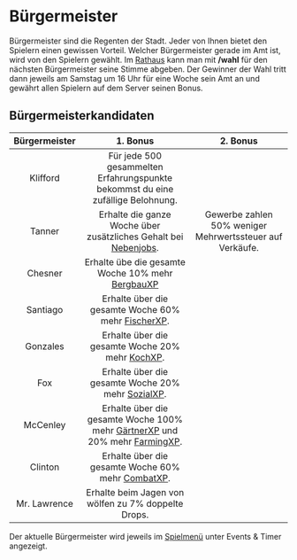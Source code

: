 # Bürgermeister 

Bürgermeister sind die Regenten der Stadt. Jeder von Ihnen bietet den Spielern einen gewissen Vorteil. 
Welcher Bürgermeister gerade im Amt ist, wird von den Spielern gewählt. 
Im [Rathaus](../../pages/orte/rathaus.md) kann man mit **/wahl** für den nächsten Bürgermeister seine Stimme abgeben. 
Der Gewinner der Wahl tritt dann jeweils am Samstag um 16 Uhr für eine Woche sein Amt an und gewährt allen Spielern auf dem Server seinen Bonus.

## Bürgermeisterkandidaten
| Bürgermeister | 1. Bonus | 2. Bonus |
|:-:|:-:|:-:|
| Klifford | Für jede 500 gesammelten Erfahrungspunkte bekommst du eine zufällige Belohnung. |
| Tanner | Erhalte die ganze Woche über zusätzliches Gehalt bei [Nebenjobs](../../pages/nebenjobs/nebenjobs.md). | Gewerbe zahlen 50% weniger Mehrwertssteuer auf Verkäufe. |
| Chesner | Erhalte übe die gesamte Woche 10% mehr [BergbauXP](../../pages/skills/bergbau.md) |
| Santiago | Erhalte über die gesamte Woche 60% mehr [FischerXP](../../pages/skills/fischer.md). |
| Gonzales | Erhalte über die gesamte Woche 20% mehr [KochXP](../../pages/skills/kochen.md). |
| Fox | Erhalte über die gesamte Woche 20% mehr [SozialXP](../../pages/skills/social.md). |
| McCenley | Erhalte über die gesamte Woche 100% mehr [GärtnerXP](../../pages/skills/gärtner.md) und 20% mehr [FarmingXP](../../pages/skills/farming.md). |
| Clinton | Erhalte über die gesamte Woche 60% mehr [CombatXP](../../pages/skills/combat.md). |
| Mr. Lawrence | Erhalte beim Jagen von wölfen zu 7% doppelte Drops. |

Der aktuelle Bürgermeister wird jeweils im [Spielmenü](../../pages/allgemein/spielmenü.md) unter Events & Timer angezeigt.
